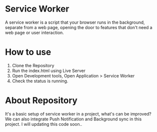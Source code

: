 # Service Worker
A service worker is a script that your browser runs in the background, separate from a web page, opening the door to features that don't need a web page or user interaction.

# How to use
1. Clone the Repository
2. Run the index.html using Live Server
3. Open Development tools, Open Application > Service Worker 
4. Check the status is running.

# About Repository
It's a basic setup of service worker in a project, what's can be improved? We can also integrate Push Notification and Background sync in this project. I will updating this code soon..
